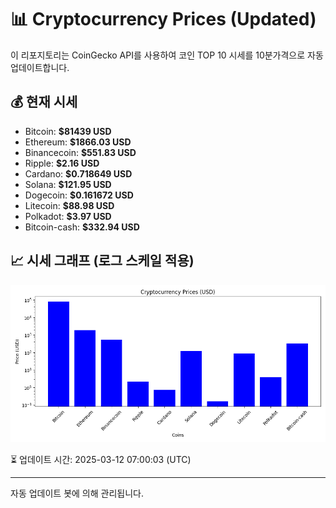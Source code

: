 
# 📊 Cryptocurrency Prices (Updated)

이 리포지토리는 CoinGecko API를 사용하여 코인 TOP 10 시세를 10분가격으로 자동 업데이트합니다.

## 💰 현재 시세
- Bitcoin: **$81439 USD**
- Ethereum: **$1866.03 USD**
- Binancecoin: **$551.83 USD**
- Ripple: **$2.16 USD**
- Cardano: **$0.718649 USD**
- Solana: **$121.95 USD**
- Dogecoin: **$0.161672 USD**
- Litecoin: **$88.98 USD**
- Polkadot: **$3.97 USD**
- Bitcoin-cash: **$332.94 USD**

## 📈 시세 그래프 (로그 스케일 적용)
![Crypto Prices](crypto_prices.png)

⏳ 업데이트 시간: 2025-03-12 07:00:03 (UTC)

---
자동 업데이트 봇에 의해 관리됩니다.
